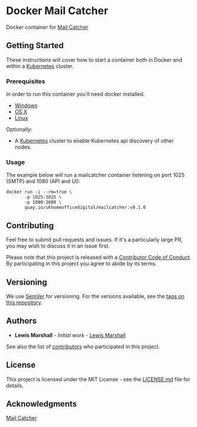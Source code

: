 # Docker Mail Catcher

Docker container for [Mail Catcher](http://mailcatcher.me/)

## Getting Started

These instructions will cover how to start a container both in Docker and within a [Kubernetes](http://kubernetes.io/) cluster.

### Prerequisites

In order to run this container you'll need docker installed.

* [Windows](https://docs.docker.com/windows/started)
* [OS X](https://docs.docker.com/mac/started/)
* [Linux](https://docs.docker.com/linux/started/)

Optionally:

* A [Kubernetes](http://kubernetes.io/) cluster to enable Kubernetes api discovery of other nodes.

### Usage

The example below will run a mailcatcher container listening on port 1025 (SMTP) and 1080 (API and UI):

```
docker run -i --rm=true \
       -p 1025:1025 \
       -p 1080:1080 \
       quay.io/ukhomeofficedigital/mailcatcher:v0.1.0
```

## Contributing

Feel free to submit pull requests and issues. If it's a particularly large PR, you may wish to discuss
it in an issue first.

Please note that this project is released with a [Contributor Code of Conduct](code_of_conduct.md). 
By participating in this project you agree to abide by its terms.

## Versioning

We use [SemVer](http://semver.org/) for versioning. For the versions available, see the 
[tags on this repository](https://github.com/UKHomeOffice/docker-mailcatcher/tags).

## Authors

* **Lewis Marshall** - *Initial work* - [Lewis Marshall](https://github.com/LewisMarshall)

See also the list of [contributors](https://github.com/UKHomeOffice/docker-mailcatcher/contributors) who
participated in this project.

## License

This project is licensed under the MIT License - see the [LICENSE.md](LICENSE.md) file for details.

## Acknowledgments

[Mail Catcher](http://mailcatcher.me/)